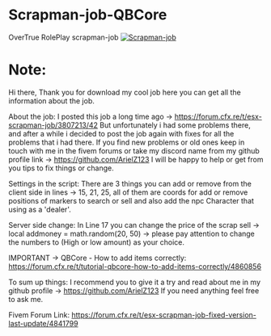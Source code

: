 # Scrapman-job-QBCore

OverTrue RolePlay scrapman-job
[![Scrapman-job](https://img.shields.io/badge/Lua-Fivem-orange)](https://img.shields.io/badge/Lua-Fivem-orange)

# Note:
Hi there, Thank you for download my cool job here you can get all the information about the job.

About the job: I posted this job a long time ago -> https://forum.cfx.re/t/esx-scrapman-job/3807213/42 
But unfortunately i had some problems there, and after a while i decided to post the job again with fixes for all the problems that i had there.
If you find new problems or old ones keep in touch with me in the fivem forums or take my discord name from my github profile link -> https://github.com/ArielZ123
I will be happy to help or get from you tips to fix things or change.

Settings in the script: There are 3 things you can add or remove from the client side in lines -> 15, 21, 25, all of them are coords for add or remove positions of markers to search or sell and also add the npc Character
that using as a 'dealer'.

Server side change: In Line 17 you can change the price of the scrap sell -> local addmoney = math.random(20, 50) -> please pay attention to change the numbers to (High or low amount) as your choice.

IMPORTANT -> QBCore - How to add items correctly: https://forum.cfx.re/t/tutorial-qbcore-how-to-add-items-correctly/4860856

To sum up things: I recommend you to give it a try and read about me in my github profile -> https://github.com/ArielZ123
If you need anything feel free to ask me.

Fivem Forum Link: https://forum.cfx.re/t/esx-scrapman-job-fixed-version-last-update/4841799
